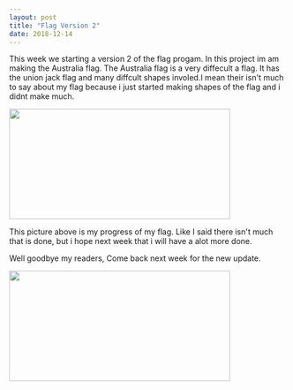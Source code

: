 ```yaml
---
layout: post
title: "Flag Version 2"
date: 2018-12-14
---
```

<p>This week we starting a version 2 of the flag progam. In this project im am making the Australia flag. The Australia flag is a very diffecult a flag. It has the union jack flag and many diffcult shapes involed.I mean their isn't much to say about my flag because i just started making shapes of the flag and i didnt make much.
</p>
<img src="https://anaiyas6777.github.io/images/Screenshot%20from%202018-12-14%2014-51-16.png" width="400px" height="200px">
<p> This picture above is my progress of my flag. Like I said there isn't much that is done, but i hope next week that i will have a alot more done. 
</p>

<p> 
Well goodbye my readers, Come back next week for the new update.
</p>
<img src="https://static.tumblr.com/e8549cd1f5c0825bd7fe951250d20b3f/6qvupbf/tXoovrhzl/tumblr_static_tumblr_static_filename_640.gif" width="400px" height="200px">












